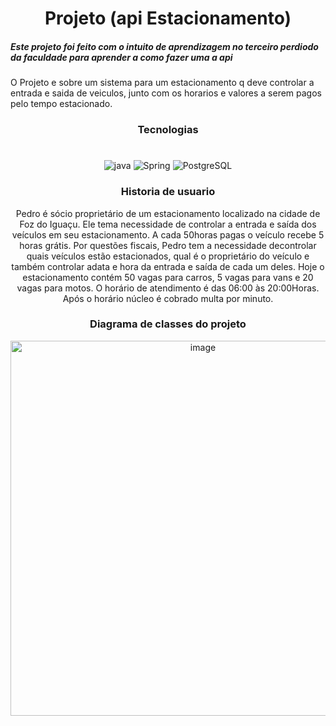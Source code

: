  <h1 align="center"> Projeto (api Estacionamento)</h1>
<h5> Este projeto foi feito com o intuito de aprendizagem no terceiro perdiodo da faculdade para aprender a como fazer uma a api </h5>
 O Projeto e sobre um sistema para um estacionamento q deve controlar a entrada e saida de veiculos, junto com os horarios e valores a serem pagos pelo tempo estacionado.
 <div style="display :inline_block" align="center"> 
  
  
 ### Tecnologias
#
  
 <img aling="center"   alt="java" src="https://img.shields.io/badge/Java-ED8B00?style=for-the-badge&logo=openjdk&logoColor=white">
 <img aling="center" alt="Spring" src="https://img.shields.io/badge/Spring-6DB33F?style=for-the-badge&logo=spring&logoColor=white">
 <img aling="center" alt="PostgreSQL" src="https://img.shields.io/badge/PostgreSQL-316192?style=for-the-badge&logo=postgresql&logoColor=white"> 
 
 <h3 align="center"> Historia de usuario </h3>
  Pedro é sócio proprietário de um estacionamento localizado na cidade de Foz do Iguaçu. Ele tema necessidade de controlar a entrada e saída dos veículos em seu estacionamento. A cada 50horas pagas o veículo recebe 5 horas grátis. Por questões fiscais, Pedro tem a necessidade decontrolar quais veículos estão estacionados, qual é o proprietário do veículo e também controlar adata e hora da entrada e saída de cada um deles. Hoje o estacionamento contém 50 vagas para carros, 5 vagas para vans e 20 vagas para motos. O horário de atendimento é das 06:00 às 20:00Horas. Após o horário núcleo é cobrado multa por minuto.
  
 <h3 align="center"> Diagrama de classes do projeto </h3>
<img align="center" width="600" alt="image" src="https://user-images.githubusercontent.com/103599939/226482416-a5e1a124-1cfc-4970-9118-a628f77ebddf.png">
  
</div>
